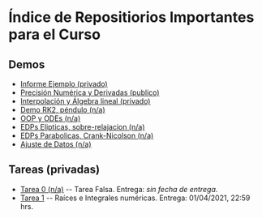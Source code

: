 # Índice de Repositiorios Importantes para el Curso

## Demos

- [Informe Ejemplo (privado)](https://github.com/uchileFI3104B-2021A/informe-ejemplo)
- [Precisión Numérica y Derivadas (publico)](https://github.com/uchileFI3104B-2021A/demo-precision-derivada)
- [Interpolación y Álgebra lineal (privado)](https://github.com/uchileFI3104B-2021A/demo-interpolacion-algebra-lineal)
- [Demo RK2, péndulo (n/a)](#)
- [OOP y ODEs (n/a)](#)
- [EDPs Elipticas, sobre-relajacion (n/a)](#)
- [EDPs Parabolicas, Crank-Nicolson (n/a)](#)
- [Ajuste de Datos (n/a)](#)


## Tareas (privadas)

- [Tarea 0 (n/a)](#) -- Tarea Falsa. Entrega: _sin fecha de entrega._
- [Tarea 1](https://github.com/uchileFI3104B-2021A/01-tarea-template) -- Raíces e Integrales numéricas. Entrega: 01/04/2021, 22:59 hrs.
